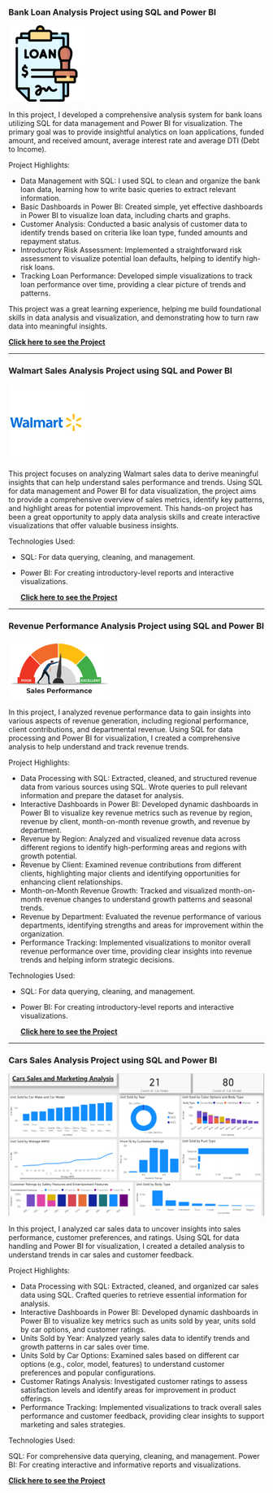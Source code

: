 



### Bank Loan Analysis Project using SQL and Power BI
![BANK LOAN](/assets/img/loanbk.png)

In this project, I developed a comprehensive analysis system for bank loans utilizing SQL for data management and Power BI for visualization. The primary goal was to provide insightful analytics on loan applications, funded amount, and received amount, average interest rate and average DTI (Debt to Income).

Project Highlights:

- Data Management with SQL: I used SQL to clean and organize the bank loan data, learning how to write basic queries to extract relevant information.
- Basic Dashboards in Power BI: Created simple, yet effective dashboards in Power BI to visualize loan data, including charts and graphs.
- Customer Analysis: Conducted a basic analysis of customer data to identify trends based on criteria like loan type, funded amounts and repayment status.
- Introductory Risk Assessment: Implemented a straightforward risk assessment to visualize potential loan defaults, helping to identify high-risk loans.
- Tracking Loan Performance: Developed simple visualizations to track loan performance over time, providing a clear picture of trends and patterns.

This project was a great learning experience, helping me build foundational skills in data analysis and visualization, and demonstrating how to turn raw data into meaningful insights.

**[Click here to see the Project](https://github.com/anasmaichouf/Bank-Loan-Project)**

-------------------------------------------------------------------------------------------

### Walmart Sales Analysis Project using SQL and Power BI
![Walmart Sales](/assets/img/walmart.png)

This project focuses on analyzing Walmart sales data to derive meaningful insights that can help understand sales performance and trends. Using SQL for data management and Power BI for data visualization, the project aims to provide a comprehensive overview of sales metrics, identify key patterns, and highlight areas for potential improvement. This hands-on project has been a great opportunity to apply data analysis skills and create interactive visualizations that offer valuable business insights.

Technologies Used:

- SQL: For data querying, cleaning, and management.
- Power BI: For creating introductory-level reports and interactive visualizations.

  **[Click here to see the Project](https://github.com/anasmaichouf/Walmart-Sales)**

-------------------------------------------------------------------------------------------

### Revenue Performance Analysis Project using SQL and Power BI

![Revenue Performance](/assets/img/revenue-perf.png)

In this project, I analyzed revenue performance data to gain insights into various aspects of revenue generation, including regional performance, client contributions, and departmental revenue. Using SQL for data processing and Power BI for visualization, I created a comprehensive analysis to help understand and track revenue trends.

Project Highlights:

- Data Processing with SQL: Extracted, cleaned, and structured revenue data from various sources using SQL. Wrote queries to pull relevant information and prepare the dataset for analysis.
- Interactive Dashboards in Power BI: Developed dynamic dashboards in Power BI to visualize key revenue metrics such as revenue by region, revenue by client, month-on-month revenue growth, and revenue by department.
- Revenue by Region: Analyzed and visualized revenue data across different regions to identify high-performing areas and regions with growth potential.
- Revenue by Client: Examined revenue contributions from different clients, highlighting major clients and identifying opportunities for enhancing client relationships.
- Month-on-Month Revenue Growth: Tracked and visualized month-on-month revenue changes to understand growth patterns and seasonal trends.
- Revenue by Department: Evaluated the revenue performance of various departments, identifying strengths and areas for improvement within the organization.
- Performance Tracking: Implemented visualizations to monitor overall revenue performance over time, providing clear insights into revenue trends and helping inform strategic decisions.

Technologies Used:

- SQL: For data querying, cleaning, and management.
- Power BI: For creating introductory-level reports and interactive visualizations.

   **[Click here to see the Project](https://github.com/anasmaichouf/Revenue-performance)** 

-------------------------------------------------------------------------------------------

### Cars Sales Analysis Project using SQL and Power BI

![Cars Sales](/assets/img/Dashboard-PBI.png)

In this project, I analyzed car sales data to uncover insights into sales performance, customer preferences, and ratings. Using SQL for data handling and Power BI for visualization, I created a detailed analysis to understand trends in car sales and customer feedback.

Project Highlights:

- Data Processing with SQL: Extracted, cleaned, and organized car sales data using SQL. Crafted queries to retrieve essential information for analysis.
- Interactive Dashboards in Power BI: Developed dynamic dashboards in Power BI to visualize key metrics such as units sold by year, units sold by car options, and customer ratings.
- Units Sold by Year: Analyzed yearly sales data to identify trends and growth patterns in car sales over time.
- Units Sold by Car Options: Examined sales based on different car options (e.g., color, model, features) to understand customer preferences and popular configurations.
- Customer Ratings Analysis: Investigated customer ratings to assess satisfaction levels and identify areas for improvement in product offerings.
- Performance Tracking: Implemented visualizations to track overall sales performance and customer feedback, providing clear insights to support marketing and sales strategies.

Technologies Used:

SQL: For comprehensive data querying, cleaning, and management.
Power BI: For creating interactive and informative reports and visualizations.

   **[Click here to see the Project](https://github.com/anasmaichouf/Cars-Sales)** 
